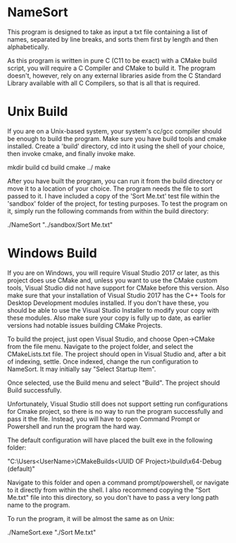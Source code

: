 # NameSort
This program is designed to take as input a txt file containing a list of names, separated by line breaks, and sorts 
them first by length and then alphabetically.

As this program is written in pure C (C11 to be exact) with a CMake build script, you will require a C Compiler and 
CMake to build it. The program doesn't, however, rely on any external libraries aside from the C Standard Library 
available with all C Compilers, so that is all that is required.

# Unix Build 
If you are on a Unix-based system, your system's cc/gcc compiler should be enough to build the program. Make sure you 
have build tools and cmake installed. Create a 'build' directory, cd into it using the shell of your choice, then 
invoke cmake, and finally invoke make.

mkdir build
cd build
cmake ../
make

After you have built the program, you can run it from the build directory or move it to a location of your choice.
The program needs the file to sort passed to it. I have included a copy of the 'Sort Me.txt' test file within the 
'sandbox' folder of the project, for testing purposes. To test the program on it, simply run the following commands 
from within the build directory:

./NameSort "../sandbox/Sort Me.txt"

# Windows Build

If you are on Windows, you will require Visual Studio 2017 or later, as this project
does use CMake and, unless you want to use the CMake custom tools, Visual Studio did not have support for CMake 
before this version. Also make sure that your installation of Visual Studio 2017 has the C++ Tools for Desktop
Development modules installed. If you don't have these, you should be able to use the Visual Studio Installer to
modify your copy with these modules. Also make sure your copy is fully up to date, as earlier versions had notable
issues building CMake Projects.

To build the project, just open Visual Studio, and choose Open->CMake from the file menu. Navigate to the project 
folder, and select the CMakeLists.txt file. The project should open in Visual Studio and, after a bit of indexing, 
settle. Once indexed, change the run configuration to NameSort. It may initially say "Select Startup Item".

Once selected, use the Build menu and select "Build". The project should Build successfully. 

Unfortunately, Visual Studio still does not support setting run configurations for Cmake project, so there is no way
to run the program successfully and pass it the file. Instead, you will have to open Command Prompt or Powershell
and run the program the hard way. 

The default configuration will have placed the built exe in the following folder:

"C:\Users\<UserName>\CMakeBuilds\<UUID OF Project>\build\x64-Debug (default)"

Navigate to this folder and open a command prompt/powershell, or navigate to it directly from within the shell. I also
recommend copying the "Sort Me.txt" file into this directory, so you don't have to pass a very long path name to the 
program.

To run the program, it will be almost the same as on Unix:

./NameSort.exe "./Sort Me.txt"